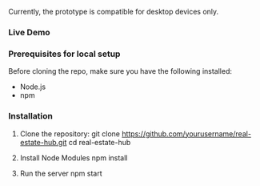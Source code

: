 Currently, the prototype is compatible for desktop devices only.

### Live Demo

### Prerequisites for local setup

Before cloning the repo, make sure you have the following installed:

- Node.js
- npm

### Installation

1. Clone the repository:
   git clone https://github.com/yourusername/real-estate-hub.git
   cd real-estate-hub

2. Install Node Modules
   npm install

3. Run the server
   npm start
